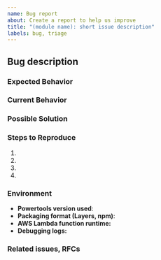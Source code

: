 ```yaml
---
name: Bug report
about: Create a report to help us improve
title: "(module name): short issue description"
labels: bug, triage
---
```


<!--- Before you start, make sure that the bug hasn't been reported already https://github.com/awslabs/aws-lambda-powertools-typescript/issues -->
<!--- 1. Make sure you follow our Contributing Guidelines: https://github.com/awslabs/aws-lambda-powertools-typescript/blob/main/CONTRIBUTING.md -->
<!--- 2. Please follow the template, and do not remove any section in the template. If something is not applicable leave it empty, but leave it in the issue. -->
<!--- 3. Provide a general summary of the issue in the Title above -->

## Bug description

<!--- Provide a summary of the bug here. -->

<!--- What were you trying to accomplish? -->

### Expected Behavior

<!--- Tell us what should happen. -->

### Current Behavior

<!--- Tell us what happens instead of the expected behavior. -->

### Possible Solution

<!--- Not obligatory, but suggest a fix/solutions/implementation for the bug. -->

### Steps to Reproduce

<!--- Provide a link to a live example, or an unambiguous set of steps to -->
<!--- reproduce this bug. Include code to reproduce, if relevant. -->
1.
2.
3.
4.

### Environment

* **Powertools version used**:
* **Packaging format (Layers, npm)**:
* **AWS Lambda function runtime:**
* **Debugging logs:**

### Related issues, RFCs

<!--- Add here the link to one or more Github Issues or RFCs that are related to this PR. -->
<!--- [#XXXXX](https://github.com/awslabs/aws-lambda-powertools-typescript/issues/XXXXX) -->
<!--- [#ZZZZZ](https://github.com/awslabs/aws-lambda-powertools-typescript/issues/ZZZZZ) -->
